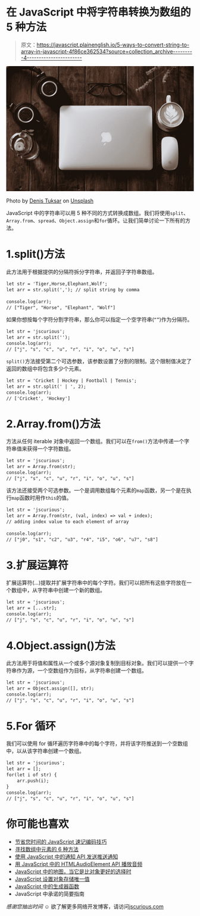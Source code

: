 # 在 JavaScript 中将字符串转换为数组的 5 种方法

> 原文：<https://javascript.plainenglish.io/5-ways-to-convert-string-to-array-in-javascript-4f86ce362534?source=collection_archive---------4----------------------->

![](img/bd7637c10190121af7fe497930b57c40.png)

Photo by [Denis Tuksar](https://unsplash.com/@dtuksar?utm_source=medium&utm_medium=referral) on [Unsplash](https://unsplash.com?utm_source=medium&utm_medium=referral)

JavaScript 中的字符串可以用 5 种不同的方式转换成数组。我们将使用`split`、`Array.from`、`spread`、`Object.assign`和`for`循环。让我们简单讨论一下所有的方法。

# 1.split()方法

此方法用于根据提供的分隔符拆分字符串，并返回子字符串数组。

```
let str = 'Tiger,Horse,Elephant,Wolf';
let arr = str.split(','); // split string by comma

console.log(arr);
// ["Tiger", "Horse", "Elephant", "Wolf"]
```

如果你想按每个字符分割字符串，那么你可以指定一个空字符串(`“”`)作为分隔符。

```
let str = 'jscurious';
let arr = str.split('');
console.log(arr); 
// ["j", "s", "c", "u", "r", "i", "o", "u", "s"]
```

`split()`方法接受第二个可选参数，该参数设置了分割的限制。这个限制值决定了返回的数组中将包含多少个元素。

```
let str = 'Cricket | Hockey | Football | Tennis';
let arr = str.split(' | ', 2);
console.log(arr); 
// ['Cricket', 'Hockey']
```

# 2.Array.from()方法

方法从任何 iterable 对象中返回一个数组。我们可以在`from()`方法中传递一个字符串值来获得一个字符数组。

```
let str = 'jscurious';
let arr = Array.from(str);
console.log(arr); 
// ["j", "s", "c", "u", "r", "i", "o", "u", "s"]
```

该方法还接受两个可选参数。一个是调用数组每个元素的`map`函数，另一个是在执行`map`函数时用作`this`的值。

```
let str = 'jscurious';
let arr = Array.from(str, (val, index) => val + index);
// adding index value to each element of array

console.log(arr); 
// ["j0", "s1", "c2", "u3", "r4", "i5", "o6", "u7", "s8"]
```

# 3.扩展运算符

扩展运算符(…)提取并扩展字符串中的每个字符。我们可以把所有这些字符放在一个数组中，从字符串中创建一个新的数组。

```
let str = 'jscurious';
let arr = [...str];
console.log(arr); 
// ["j", "s", "c", "u", "r", "i", "o", "u", "s"]
```

# 4.Object.assign()方法

此方法用于将值和属性从一个或多个源对象复制到目标对象。我们可以提供一个字符串作为源，一个空数组作为目标，从字符串创建一个数组。

```
let str = 'jscurious';
let arr = Object.assign([], str);
console.log(arr); 
// ["j", "s", "c", "u", "r", "i", "o", "u", "s"]
```

# 5.For 循环

我们可以使用 for 循环遍历字符串中的每个字符，并将该字符推送到一个空数组中，以从该字符串创建一个数组。

```
let str = 'jscurious';
let arr = [];
for(let i of str) {
    arr.push(i);
}
console.log(arr); 
// ["j", "s", "c", "u", "r", "i", "o", "u", "s"]
```

# 你可能也喜欢

*   [节省您时间的 JavaScript 速记编码技巧](https://jscurious.com/20-javascript-shorthand-techniques-that-will-save-your-time/)
*   [寻找数组中元素的 6 种方法](https://jscurious.com/how-to-find-elements-in-array-in-javascript/)
*   [使用 JavaScript 中的通知 API 发送推送通知](https://jscurious.com/the-notification-api-in-javascript/)
*   [用 JavaScript 中的 HTMLAudioElement API 播放音频](https://jscurious.com/play-audio-with-htmlaudioelement-api-in-javascript/)
*   [JavaScript 中的地图，当它是比对象更好的选择时](https://jscurious.com/map-in-javascript-and-how-it-is-better-than-object/)
*   [JavaScript 设置对象存储唯一值](https://jscurious.com/javascript-set-object-to-store-unique-values/)
*   [JavaScript 中的生成器函数](https://jscurious.com/generator-functions-in-javascript/)
*   JavaScript 中承诺的简要指南

*感谢您抽出时间* ☺️
欲了解更多网络开发博客，请访问[jscurious.com](http://jscurious.com/)
